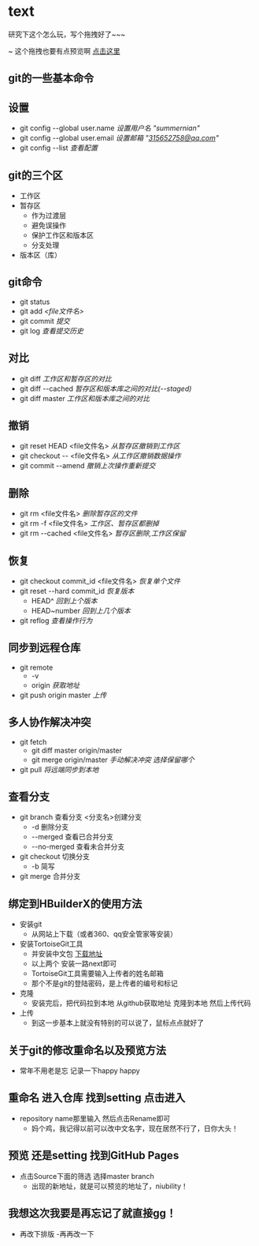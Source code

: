 # text

研究下这个怎么玩，写个拖拽好了~~~
 
~ 这个拖拽也要有点预览啊 [点击这里](https://summernian.github.io/text/demo.html)


## git的一些基本命令

## 设置

* git config --global user.name *设置用户名 "summernian"*
* git config --global user.email *设置邮箱 "315652758@qq.com"*
* git config --list *查看配置*


## git的三个区

* 工作区
* 暂存区
  - 作为过渡层
  - 避免误操作
  - 保护工作区和版本区
  - 分支处理
* 版本区（库）

## git命令

* git status
* git add *<file文件名>*
* git commit *提交*
* git log *查看提交历史*

## 对比
* git diff *工作区和暂存区的对比*
* git diff --cached *暂存区和版本库之间的对比(--staged)*
* git diff master *工作区和版本库之间的对比*

## 撤销
* git reset HEAD <file文件名> *从暂存区撤销到工作区*
* git checkout -- <file文件名> *从工作区撤销数据操作*
* git commit --amend *撤销上次操作重新提交*

## 删除
* git rm <file文件名> *删除暂存区的文件*
* git rm -f <file文件名> *工作区、暂存区都删掉*
* git rm --cached <file文件名> *暂存区删除,工作区保留*

## 恢复
* git checkout commit_id <file文件名> *恢复单个文件*
* git reset --hard commit_id *恢复版本*
  - HEAD^ *回到上个版本*
  - HEAD~number *回到上几个版本*
* git reflog *查看操作行为*

## 同步到远程仓库
* git remote
  - -v
  - origin *获取地址*
* git push origin master *上传*

## 多人协作解决冲突
* git fetch
  - git diff master origin/master 
  - git merge origin/master *手动解决冲突 选择保留哪个*
* git pull *将远端同步到本地*

## 查看分支
* git branch 查看分支 <分支名>创建分支
  - -d 删除分支
  - --merged 查看已合并分支
  - --no-merged 查看未合并分支
* git checkout 切换分支
  - -b 简写
* git merge 合并分支

## 绑定到HBuilderX的使用方法
* 安装git
	- 从网站上下载（或者360、qq安全管家等安装）
* 安装TortoiseGit工具 
	- 并安装中文包 [下载地址](https://tortoisegit.org/download/)
	- 以上两个 安装一路next即可
	- TortoiseGit工具需要输入上传者的姓名邮箱
	- 那个不是git的登陆密码，是上传者的编号和标记
* 克隆
	- 安装完后，把代码拉到本地 从github获取地址 克隆到本地 然后上传代码
* 上传
	- 到这一步基本上就没有特别的可以说了，鼠标点点就好了

## 关于git的修改重命名以及预览方法
* 常年不用老是忘 记录一下happy happy

## 重命名 进入仓库 找到setting 点击进入
* repository name那里输入 然后点击Rename即可
	- 妈个鸡，我记得以前可以改中文名字，现在居然不行了，日你大头！
	
## 预览 还是setting  找到GitHub Pages 
* 点击Source下面的筛选 选择master branch 
	- 出现的新地址，就是可以预览的地址了，niubility！
	
## 我想这次我要是再忘记了就直接gg！
* 再改下排版
	-再再改一下